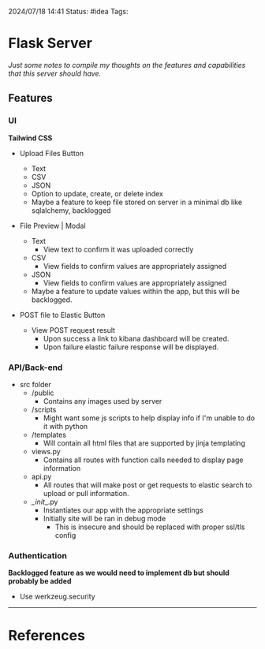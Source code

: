 2024/07/18 14:41
Status: #idea
Tags:

# Flask Server

*Just some notes to compile my thoughts on the features and capabilities that this server should have.*

## Features


### UI

**Tailwind CSS**

- Upload Files Button
	- Text
	- CSV
	- JSON
	- Option to update, create, or delete index
	- Maybe a feature to keep file stored on server in a minimal db like sqlalchemy, backlogged

- File Preview | Modal
	- Text
		- View text to confirm it was uploaded correctly
	- CSV
		- View fields to confirm values are appropriately assigned
	- JSON
		- View fields to confirm values are appropriately assigned
	- Maybe a feature to update values within the app, but this will be backlogged.

- POST file to Elastic Button
	- View POST request result
		- Upon success a link to kibana dashboard will be created.
		- Upon failure elastic failure response will be displayed.


### API/Back-end

- src folder
	- /public
		- Contains any images used by server
	- /scripts
		- Might want some js scripts to help display info if I'm unable to do it with python
	- /templates 
		- Will contain all html files that are supported by jinja templating
	- views.py
		- Contains all routes with function calls needed to display page information
	- api.py
		- All routes that will make post or get requests to elastic search to upload or pull information.
	-  _\_init__.py 
		- Instantiates our app with the appropriate settings
		- Initially site will be ran in debug mode
			- This is insecure and should be replaced with proper ssl/tls config

### Authentication

**Backlogged feature as we would need to implement db but should probably be added**

- Use werkzeug.security


---
# References
